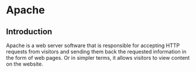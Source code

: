 # Apache

## Introduction

Apache is a web server software that is responsible for accepting HTTP requests from visitors and sending them back the requested information in the form of web pages.
Or in simpler terms, it allows visitors to view content on the website.
